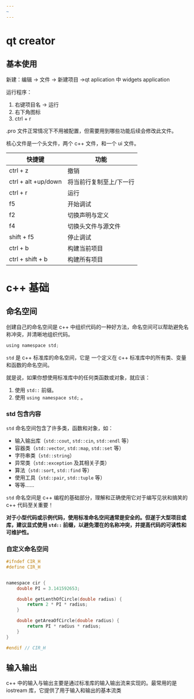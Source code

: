 ```yaml
---
~
---
```

# qt creator

## 基本使用

新建：编辑 -> 文件 -> 新建项目 ->qt aplication 中 widgets application

运行程序：

1. 右键项目名 -> 运行
2. 右下角图标
3. ctrl + r

.pro 文件正常情况下不用被配置，但需要用到哪些功能后续会修改此文件。

核心文件是一个头文件，两个 c++ 文件，和一个 ui 文件。

| 快捷键                 | 功能           |
| ------------------- | ------------ |
| ctrl + z            | 撤销           |
| ctrl + alt +up/down | 将当前行复制至上/下一行 |
| ctrl + r            | 运行           |
| f5                  | 开始调试         |
| f2                  | 切换声明与定义      |
| f4                  | 切换头文件与源文件    |
| shift + f5          | 停止调试         |
| ctrl + b            | 构建当前项目       |
| ctrl + shift + b    | 构建所有项目       |

# c++ 基础

## 命名空间

创建自己的命名空间是 c++ 中组织代码的一种好方法，命名空间可以帮助避免名称冲突，并清晰地组织代码。

```c
using namespace std;
```

`std` 是 c++ 标准库的命名空间，它是 一个定义在 c++ 标准库中的所有类、变量和函数的命名空间。

就是说，如果你想使用标准库中的任何类函数或对象，就应该：

1. 使用 `std::` 前缀。
2. 使用 `using namespace std;` 。

### std 包含内容

`std` 命名空间包含了许多类，函数和对象，如：

- 输入输出库（`std::cout`, `std::cin`, `std::endl` 等）
- 容器类（`std::vector`, `std::map`, `std::set` 等）
- 字符串类（`std::string`）
- 异常类（`std::exception` 及其相关子类）
- 算法（`std::sort`, `std::find` 等）
- 使用工具（`std::pair`, `std::tuple` 等）
- 等等……

`std` 命名空间是 c++ 编程的基础部分，理解和正确使用它对于编写见状和搞笑的 c++ 代码至关重要！

**对于小型代码或示例代码，使用标准命名空间通常是安全的。但遂于大型项目或库，建议显式使用 `std::` 前缀，以避免潜在的名称冲突，并提高代码的可读性和可维护性。**

### 自定义命名空间

```c
#ifndef CIR_H
#define CIR_H


namespace cir {
    double PI = 3.141592653;

    double getLenthOfCircle(double radius) {
        return 2 * PI * radius;
    }

    double getAreaOfCircle(double radius) {
        return PI * radius * radius;
    }
}

#endif // CIR_H
```

## 输入输出

c++ 中的输入与输出主要是通过标准库的输入输出流来实现的。最常用的是 iostream 库，它提供了用于输入和输出的基本流类
